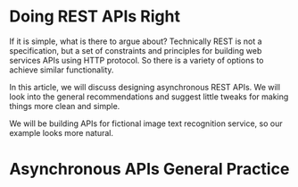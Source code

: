 # Doing REST APIs Right
If it is simple, what is there to argue about? Technically REST is not a specification, but a set of constraints and principles for building web services APIs using HTTP protocol. So there is a variety of options to achieve similar functionality.

In this article, we will discuss designing asynchronous REST APIs. We will look into the general recommendations and suggest little tweaks for making things more clean and simple.

We will be building APIs for fictional image text recognition service, so our example looks more natural.

# Asynchronous APIs General Practice
